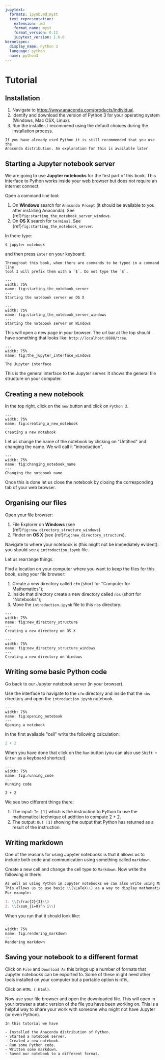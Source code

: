 ```yaml
---
jupytext:
  formats: ipynb,md:myst
  text_representation:
    extension: .md
    format_name: myst
    format_version: 0.12
    jupytext_version: 1.6.0
kernelspec:
  display_name: Python 3
  language: python
  name: python3
---
```


# Tutorial

## Installation

1. Navigate to <https://www.anaconda.com/products/individual>.
2. Identify and download the version of Python 3 for your operating system
   (Windows, Mac OSX, Linux).
3. Run the installer. I recommend using the default choices during the
   installation process.

```{warning}
If you have already used Python it is still recommended that you use the
Anaconda distribution. An explanation for this is available later.
```

## Starting a Jupyter notebook server

We are going to use **Jupyter notebooks** for the first part of this book.
This interface to Python works inside your web browser but does not require an
internet connect.

Open a command line tool:

1. On **Windows** search for `Anaconda Prompt` (it should be available to you
   after installing Anaconda). See
   {ref}`fig:starting_the_notebook_server_windows`.
2. On **OS X** search for `terminal`. See
   {ref}`fig:starting_the_notebook_server`.


In there type:

    $ jupyter notebook

and then press `Enter` on your keyboard.

```{tip}
Throughout this book, when there are commands to be typed in a command line
tool I will prefix them with a `$`. Do not type the `$`.
```

```{figure} ./img/starting_the_notebook_server/main.png
---
width: 75%
name: fig:starting_the_notebook_server
---
Starting the notebook server on OS X
```

```{figure} ./img/starting_the_notebook_server_windows/main.png
---
width: 75%
name: fig:starting_the_notebook_server_windows
---
Starting the notebook server on Windows
```

This will open a new page in your browser. The url bar at the top should have
something that looks like: `http://localhost:8888/tree`.

```{figure} ./img/the_jupyter_interface/main.png
---
width: 75%
name: fig:the_jupyter_interface_windows
---
The Jupyter interface
```

This is the general interface to the Jupyter server. It shows the general file
structure on your computer.

## Creating a new notebook

In the top right, click on the `new` button and click on `Python 3`.

```{figure} ./img/creating_a_new_notebook/main.png
---
width: 75%
name: fig:creating_a_new_notebook
---
Creating a new notebook
```

Let us change the name of the notebook by clicking on "Untitled" and changing
the name. We will call it "introduction".

```{figure} ./img/changing_notebook_name/main.png
---
width: 75%
name: fig:changing_notebook_name
---
Changing the notebook name
```

Once this is done let us close the notebook by closing the corresponding tab of your web browser.

## Organising our files

Open your file browser:

1. File Explorer on **Windows** (see {ref}`fig:new_directory_structure_windows`).
2. Finder on **OS X** (see {ref}`fig:new_directory_structure`).

Navigate to where your notebook is (this might not be immediately evident): you
should see a `introduction.ipynb` file.

Let us rearrange things.

Find a location on your computer where you want to keep the files for this
book, using your file browser:

1. Create a new directory called `cfm` (short for "Computer for Mathematics");
2. Inside that directory create a new directory called `nbs` (short for
   "Notebooks");
3. Move the `introduction.ipynb` file to this `nbs` directory.

```{figure} ./img/new_directory_structure/main.png
---
width: 75%
name: fig:new_directory_structure
---
Creating a new directory on OS X
```

```{figure} ./img/new_directory_structure_windows/main.png
---
width: 75%
name: fig:new_directory_structure_windows
---
Creating a new directory on Windows
```

## Writing some basic Python code

Go back to our Jupyter notebook server (in your browser).

Use the interface to navigate to the `cfm` directory and inside that the `nbs`
directory and open the `introduction.ipynb` notebook.

```{figure} ./img/opening_notebook/main.png
---
width: 75%
name: fig:opening_notebook
---
Opening a notebook
```

In the first available "cell" write the following calculation:

```python
2 + 2
```

When you have done that click on the `Run` button (you can also use `Shift +
Enter` as a keyboard shortcut).

```{figure} ./img/running_code/main.png
---
width: 75%
name: fig:running_code
---
Running code
```

```{code-cell} ipython3
2 + 2
```

We see two different things there:

1. The input: `In [1]` which is the instruction to Python to use the
   mathematical technique of addition to compute 2 + 2.
2. The output: `Out [1]` showing the output that Python has returned as a result
   of the instruction.


## Writing markdown

One of the reasons for using Jupyter notebooks is that it allows us to include
both code and communication using something called `markdown`.

Create a new cell and change the cell type to `Markdown`. Now write the
following in there:

```md
As well as using Python in Jupyter notebooks we can also write using Markdown.
This allows us to use basic \\(\LaTeX\\) as a way to display mathematics.
For example:

1. \\(\frac{2}{3}\\)
2. \\(\sum_{i=0}^n i\\)

```

When you run that it should look like:

```{figure} ./img/rendering_markdown/main.png
---
width: 75%
name: fig:rendering_markdown
---
Rendering markdown
```

## Saving your notebook to a different format

Click on `File` and `Download As` this brings up a number of formats that
Jupyter notebooks can be exported to. Some of these might need other tools
installed on your computer but a portable option is `HTML`.

Click on `HTML (.html)`.

Now use your file browser and open the downloaded file. This will open in your
browser a static version of the file you have been working on. This is a helpful
way to share your work with someone who might not have Jupyter (or even Python).

```{important}
In this tutorial we have

- Installed the Anaconda distribution of Python.
- Started a notebook server.
- Created a new notebook.
- Run some Python code.
- Written some markdown.
- Saved our notebook to a different format.
```
